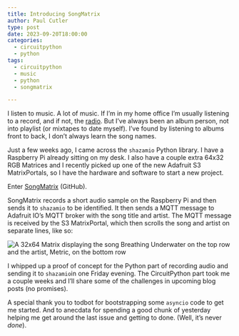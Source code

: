 ```yaml
---
title: Introducing SongMatrix
author: Paul Cutler 
type: post 
date: 2023-09-20T18:00:00
categories:
  - circuitpython
  - python
tags:
  - circuitpython
  - music
  - python
  - songmatrix

---
```


I listen to music.  A lot of music.  If I’m in my home office I’m usually listening to a record, and if not, the [radio](https://thecurrent.org).  But I’ve always been an album person, not into playlist (or mixtapes to date myself).  I’ve found by listening to albums front to back, I don’t always learn the song names.

Just a few weeks ago, I came across the `shazamio` Python library. I have a Raspberry Pi already sitting on my desk. I also have a couple extra 64x32 RGB Matrices and I recently picked up one of the new Adafruit S3 MatrixPortals, so I have the hardware and software to start a new project.

Enter [SongMatrix](https://github.com/prcutler/songmatrix) (GitHub).

SongMatrix records a short audio sample on the Raspberry Pi and then sends it to `shazamio` to be identified.  It then sends a MQTT message to Adafruit IO’s MQTT broker with the song title and artist.  The MQTT message is received by the S3 MatrixPortal, which then scrolls the song and artist on separate lines, like so:

![A 32x64 Matrix displaying the song Breathing Underwater on the top row and the artist, Metric, on the bottom row](images/480p.gif)

I whipped up a proof of concept for the Python part of recording audio and sending it to `shazamio`in one Friday evening.  The CircuitPython part took me a couple weeks and I’ll share some of the challenges in upcoming blog posts (no promises).

A special thank you to todbot for bootstrapping some `asyncio` code to get me started.  And to anecdata for spending a good chunk of yesterday helping me get around the last issue and getting to done.  (Well, it’s never *done*).






